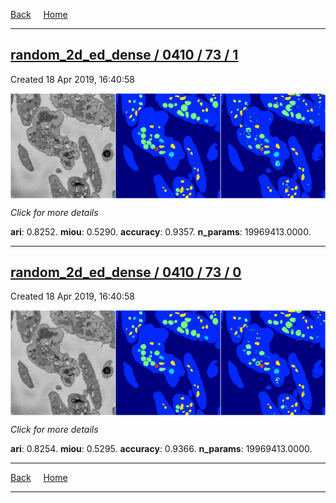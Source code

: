 
[Back](..)&nbsp;&nbsp;&nbsp;&nbsp;&nbsp;[Home](https://leapmanlab.github.io/snapshots)

---

<div class="summary"><a href="1"><h2>random_2d_ed_dense / 0410 / 73 / 1</h2></a><p>Created 18 Apr 2019, 16:40:58
</p><a href="1"><img src="1/media/summary.png" align="center"></a><p>
<i>Click for more details</i>
</p></div>

**ari**: 0.8252. **miou**: 0.5290. **accuracy**: 0.9357. **n_params**: 19969413.0000. 

---

<div class="summary"><a href="0"><h2>random_2d_ed_dense / 0410 / 73 / 0</h2></a><p>Created 18 Apr 2019, 16:40:58
</p><a href="0"><img src="0/media/summary.png" align="center"></a><p>
<i>Click for more details</i>
</p></div>

**ari**: 0.8254. **miou**: 0.5295. **accuracy**: 0.9366. **n_params**: 19969413.0000. 

---

[Back](..)&nbsp;&nbsp;&nbsp;&nbsp;&nbsp;[Home](https://leapmanlab.github.io/snapshots)

---